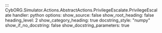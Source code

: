 ::: CybORG.Simulator.Actions.AbstractActions.PrivilegeEscalate.PrivilegeEscalate
    handler: python
    options:
        show_source: false
        show_root_heading: false
        heading_level: 2
        show_category_heading: true
        docstring_style: "numpy"
        show_if_no_docstring: false
        show_docstring_parameters: true